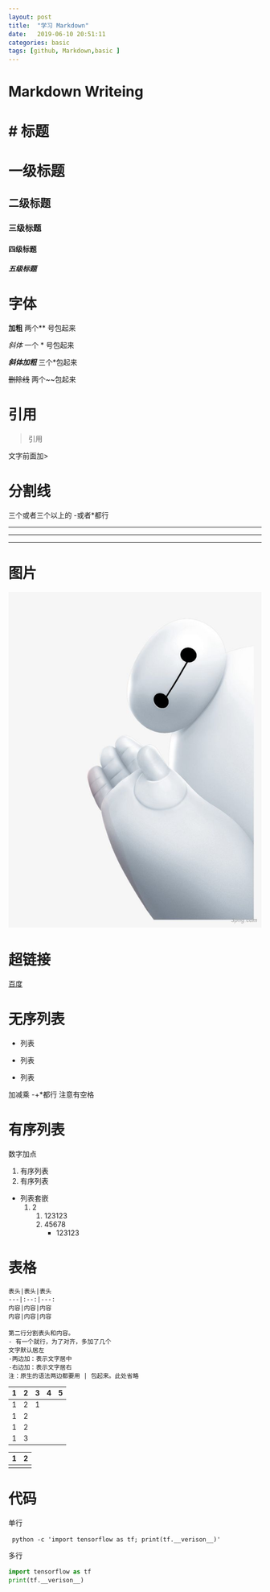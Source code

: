 ```yaml
---
layout: post
title:  "学习 Markdown"
date:   2019-06-10 20:51:11
categories: basic
tags: [github, Markdown,basic ]
---
```

# Markdown Writeing

# # 标题

# 一级标题

## 二级标题

### 三级标题

#### 四级标题

##### 五级标题

# 字体

**加粗**			两个** 号包起来

*斜体*         		一个 * 号包起来

***斜体加粗***		三个*包起来

~~删除线~~			两个~~包起来

# 引用

> 引用 

文字前面加>

#  分割线

三个或者三个以上的 -或者*都行

---

***

******

# 图片

![大白大白](../img/136f5ee92b6d7d2fffe719ec39c22fd49232.png)



# 超链接

[百度](www.baidu.com)

# 无序列表

- 列表

+ 列表

* 列表

加减乘  -+*都行 注意有空格

# 有序列表

数字加点

1. 有序列表
2. 有序列表



- 列表套嵌
  1. 2
     1.  123123
     2. 45678
        * 123123

# 表格

```
表头|表头|表头
---|:--:|---:
内容|内容|内容
内容|内容|内容

第二行分割表头和内容。
- 有一个就行，为了对齐，多加了几个
文字默认居左
-两边加：表示文字居中
-右边加：表示文字居右
注：原生的语法两边都要用 | 包起来。此处省略
```



| 1    | 2    | 3    | 4    | 5    |
| ---- | ---- | ---- | ---- | ---- |
| 1    | 2    | 1    |      |      |
| 1    | 2    |      |      |      |
| 1    | 2    |      |      |      |
| 1    | 3    |      |      |      |



| 1    | 2    |
| ---- | ---- |
|      |      |



# 代码

单行

` python -c 'import tensorflow as tf; print(tf.__verison__)'` 

多行

```python
import tensorflow as tf
print(tf.__verison__)
```





